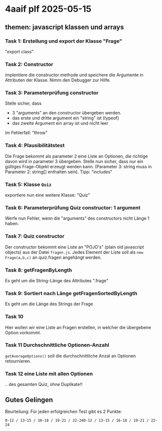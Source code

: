 # 4aaif plf 2025-05-15

## themen: javascript klassen und arrays

### Task 1: Erstellung und export der Klasse "Frage"

"export class"

### Task 2: Constructor

implentiere die constructor methode und speichere die Argumente in Attributen der
Klasse. Nimm den Debugger zur Hilfe.

### Task 3: Parameterprüfung constructor

Stelle sicher, dass

- 3 "arguments" an den constructor übergeben werden.
- das erste und dritte argument ein "string" ist (typeof)
- das zweite Argument ein array ist und nicht leer

Im Fehlerfall: "throw"

### Task 4: Plausibilitätstest

Die Frage bekommt als parameter 2 eine Liste an Optionen, die richtige davon
wird in parameter 3 übergeben. Stelle nun sicher, dass nur ein gültiges
Frage-Objekt erzeugt werden kann. (Parameter 3: string muss in Parameter
2: string[] enthalten sein). Tipp: "includes"

### Task 5: Klasse `Quiz`

exportiere nun eine weitere Klasse: "Quiz"

### Task 6: Parameterprüfung Quiz constructor: 1 argument

Werfe nun Fehler, wenn die "arguments" des constructors nicht Länge 1 haben.

### Task 7: Quiz constructor

Der constructor bekommt eine Liste an "POJO's" (plain old javascript objects)
aus der Datei `fragen.js`.
Jedes Element der Liste soll als `new Frage(a,b,c)` an quiz.fragen angehängt werden.

### Task 8: getFragenByLength

Es geht um die String-Länge des Attributes ".frage"

### Task 9: Sortiert nach Länge getFragenSortedByLength

Es geht um die Länge des Strings der Frage

### Task 10

Hier wollen wir eine Liste an Fragen erstellen, in welcher die übergebene Option
vorkommt.

### Task 11 Durchschnittliche Optionen-Anzahl

`getAverageOptions()` soll die durchschnittliche Anzal an Optionen retournieren.

### Task 12 eine Liste mit allen Optionen

.. des gesamten Quiz, ohne Duplikate!!

## Gutes Gelingen

Beurteilung: Für jeden erfolgreichen Test gibt es 2 Punkte:

`0-12 / 13-15 / 16-18 / 19-21 / 22-240-12 / 13-15 / 16-18 / 19-21 / 22-24`
